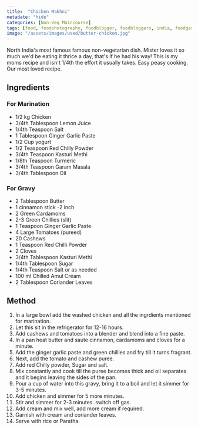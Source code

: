 ```yaml
---
title:  "Chicken Makhni"
metadate: "hide"
categories: [Non-Veg Maincourse]
tags: [food, foodphotography, foodblogger, foodbloggers, india, foodgasm, indianfood, love, foodcoma, foodporn,indiancooking, indianrecipe, foodlovers, indianfood, indianfoodbloggers, foodiesofinstagram, foodlove, indian, indiancouple, eatlocal, eathealthy, eatwell, desifood, trending, tasty, taste, yummyinmytummy, foodie, instafood, instafoodie, foodstagram, instagood, passionatepaprika, foodblog, easy, indian, recipe, mothersrecipe, cooking, easycooking, easyrecipe, simple, simplefood ]
image: "/assets/images/used/butter-chicken.jpg"
---
```


North India's most famous famous non-vegetarian dish. Mister loves it so much we'd be eating it thrice a day, that's if he had his way! This is my moms recipe and isn't 1/4th the effort it usually takes. Easy peasy cooking. Our most loved recipe. 

## Ingredients

### For Marination

- 1/2 kg Chicken
- 3/4th Tablespoon Lemon Juice
- 1/4th Teaspoon Salt
- 1 Tablespoon Ginger Garlic Paste
- 1/2 Cup yogurt
- 1/2 Teaspoon Red Chilly Powder
- 3/4th Teaspoon Kasturi Methi
- 1/8th Teaspoon Turmeric
- 3/4th Teaspoon Garam Masala
- 3/4th Tablespoon Oil

### For Gravy

- 2 Tablespoon Butter
- 1 cinnamon stick -2 inch
- 2 Green Cardamoms
- 2-3 Green Chillies (slit)
- 1 Teaspoon Ginger Garlic Paste
- 4 Large Tomatoes (pureed)
- 20 Cashews
- 1 Teaspoon Red Chilli Powder
- 2 Cloves
- 3/4th Tablespoon Kasturi Methi
- 1/4th Tablespoon Sugar
- 1/4th Teaspoon Salt or as needed
- 100 ml Chilled Amul Cream
- 2 Tablespoon Coriander Leaves 

## Method

1. In a large bowl add the washed chicken and all the ingrdients mentioned for marination. 
2. Let this sit in the refrigerator for 12-16 hours. 
3. Add cashews and tomatoes into a blender and blend into a fine paste. 
4. In a pan heat butter and saute cinnamon, cardamoms and cloves for a minute. 
5. Add the ginger garlic paste and green chillies and fry till it turns fragrant.
6. Next, add the tomato and cashew puree.
7. Add red Chilly powder, Sugar and salt.
8. Mix constantly and cook till the puree becomes thick and oil separates and it begins leaving the sides of the pan. 
9. Pour a cup of water into this gravy, bring it to a boil and let it simmer for 3-5 minutes. 
10. Add chicken and simmer for 5 more minutes.
11.  Stir and simmer for 2-3 minutes. switch off gas.
12. Add cream and mix well, add more cream if required.
13. Garnish with cream and coriander leaves. 
14. Serve with rice or Paratha. 


